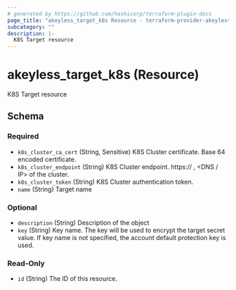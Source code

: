 ```yaml
---
# generated by https://github.com/hashicorp/terraform-plugin-docs
page_title: "akeyless_target_k8s Resource - terraform-provider-akeyless"
subcategory: ""
description: |-
  K8S Target resource
---
```


# akeyless_target_k8s (Resource)

K8S Target resource



<!-- schema generated by tfplugindocs -->
## Schema

### Required

- `k8s_cluster_ca_cert` (String, Sensitive) K8S Cluster certificate. Base 64 encoded certificate.
- `k8s_cluster_endpoint` (String) K8S Cluster endpoint. https:// , <DNS / IP> of the cluster.
- `k8s_cluster_token` (String) K8S Cluster authentication token.
- `name` (String) Target name

### Optional

- `description` (String) Description of the object
- `key` (String) Key name. The key will be used to encrypt the target secret value. If key name is not specified, the account default protection key is used.

### Read-Only

- `id` (String) The ID of this resource.


